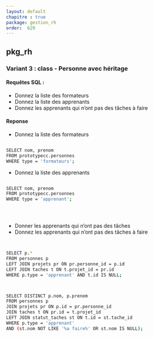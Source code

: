 ```yaml
---
layout: default
chapitre : true
package: gestion_rh
order:  629
---
```





## pkg_rh

### Variant 3 : class - Personne avec héritage

#### Requêtes SQL :
- Donnez la liste des formateurs
- Donnez la liste des apprenants
- Donnez les apprenants qui n’ont pas des tâches à faire



#### Reponse 
- Donnez la liste des formateurs

```bash

SELECT nom, prenom
FROM prototypecc.personnes
WHERE type = 'formateurs';
```



- Donnez la liste des apprenants


```bash

SELECT nom, prenom
FROM prototypecc.personnes
WHERE type = 'apprenant';





```
- Donner les apprenants qui n’ont pas des tâches  
- Donnez les apprenants qui n’ont pas des tâches à faire

```bash


SELECT p.*
FROM personnes p
LEFT JOIN projets pr ON pr.personne_id = p.id
LEFT JOIN taches t ON t.projet_id = pr.id
WHERE p.type = 'apprenant' AND t.id IS NULL;



SELECT DISTINCT p.nom, p.prenom
FROM personnes p
JOIN projets pr ON p.id = pr.personne_id
JOIN taches t ON pr.id = t.projet_id
LEFT JOIN statut_taches st ON t.id = st.tache_id
WHERE p.type = 'apprenant'
AND (st.nom NOT LIKE '%a faire%' OR st.nom IS NULL);


```
